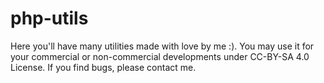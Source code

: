 php-utils
=========

Here you'll have many utilities made with love by me :). You may use it for your commercial or non-commercial developments under CC-BY-SA 4.0 License. If you find bugs, please contact me.
